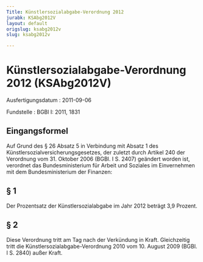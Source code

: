 ```yaml
---
Title: Künstlersozialabgabe-Verordnung 2012
jurabk: KSAbg2012V
layout: default
origslug: ksabg2012v
slug: ksabg2012v

---
```


# Künstlersozialabgabe-Verordnung 2012 (KSAbg2012V)

Ausfertigungsdatum
:   2011-09-06

Fundstelle
:   BGBl I: 2011, 1831

## Eingangsformel

Auf Grund des § 26 Absatz 5 in Verbindung mit Absatz 1 des
Künstlersozialversicherungsgesetzes, der zuletzt durch Artikel 240 der
Verordnung vom 31. Oktober 2006 (BGBl. I S. 2407) geändert worden ist,
verordnet das Bundesministerium für Arbeit und Soziales im
Einvernehmen mit dem Bundesministerium der Finanzen:

## § 1

Der Prozentsatz der Künstlersozialabgabe im Jahr 2012 beträgt 3,9
Prozent.

## § 2

Diese Verordnung tritt am Tag nach der Verkündung in Kraft.
Gleichzeitig tritt die Künstlersozialabgabe-Verordnung 2010 vom 10.
August 2009 (BGBl. I S. 2840) außer Kraft.

